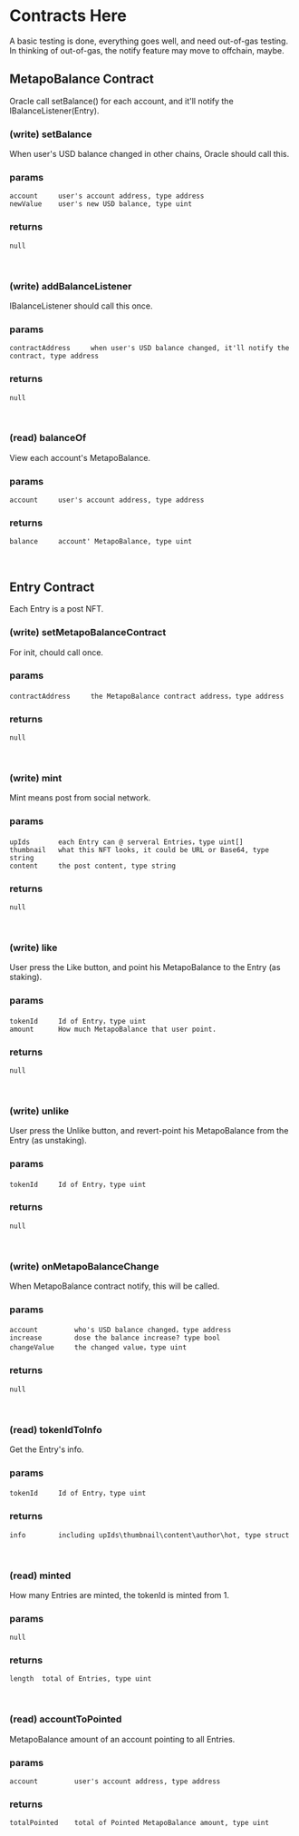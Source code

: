 # Contracts Here
A basic testing is done, everything goes well, and need out-of-gas testing.
In thinking of out-of-gas, the notify feature may move to offchain, maybe.
<br>

## MetapoBalance Contract
Oracle call setBalance() for each account, and it'll notify the IBalanceListener(Entry).
### (write) setBalance
When user's USD balance changed in other chains, Oracle should call this.
### params 
    account     user's account address, type address
    newValue    user's new USD balance, type uint
### returns   
    null
<br>

### (write) addBalanceListener
IBalanceListener should call this once.
### params 
    contractAddress     when user's USD balance changed, it'll notify the contract, type address  
### returns   
    null
<br>

### (read) balanceOf
View each account's MetapoBalance.
### params 
    account     user's account address, type address
### returns   
    balance     account' MetapoBalance, type uint
<br>


## Entry Contract
Each Entry is a post NFT.
### (write) setMetapoBalanceContract
For init, chould call once.
### params 
    contractAddress     the MetapoBalance contract address，type address
### returns
    null
<br>

### (write) mint
Mint means post from social network.
### params 
    upIds       each Entry can @ serveral Entries，type uint[]
    thumbnail   what this NFT looks, it could be URL or Base64, type string
    content     the post content, type string
### returns
    null
<br>

### (write) like
User press the Like button, and point his MetapoBalance to the Entry (as staking).
### params 
    tokenId     Id of Entry，type uint
    amount      How much MetapoBalance that user point.
### returns
    null
<br>

### (write) unlike
User press the Unlike button, and revert-point his MetapoBalance from the Entry (as unstaking).
### params 
    tokenId     Id of Entry，type uint
### returns
    null
<br>

### (write) onMetapoBalanceChange
When MetapoBalance contract notify, this will be called.
### params 
    account         who's USD balance changed，type address
    increase        dose the balance increase? type bool
    changeValue     the changed value，type uint
### returns
    null
<br>

### (read) tokenIdToInfo
Get the Entry's info.
### params 
    tokenId     Id of Entry，type uint
### returns
    info        including upIds\thumbnail\content\author\hot, type struct
<br>

### (read) minted
How many Entries are minted, the tokenId is minted from 1.
### params 
    null
### returns
    length  total of Entries, type uint
<br>

### (read) accountToPointed
MetapoBalance amount of an account pointing to all Entries.
### params 
    account         user's account address, type address
### returns
    totalPointed    total of Pointed MetapoBalance amount, type uint
<br>

